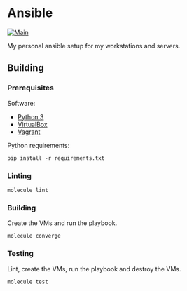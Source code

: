# Ansible

[![Main](https://github.com/AkiKanellis/ansible/actions/workflows/main.yml/badge.svg)](https://github.com/AkiKanellis/ansible/actions/workflows/main.yml)

My personal ansible setup for my workstations and servers.

## Building

### Prerequisites

Software:

* [Python 3](https://www.python.org/downloads/)
* [VirtualBox](https://www.virtualbox.org/wiki/Downloads)
* [Vagrant](https://www.vagrantup.com/docs/installation)

Python requirements:

```shell
pip install -r requirements.txt
```

### Linting

```shell
molecule lint
```

### Building

Create the VMs and run the playbook.

```shell
molecule converge
```

### Testing

Lint, create the VMs, run the playbook and destroy the VMs.

```shell
molecule test
```
